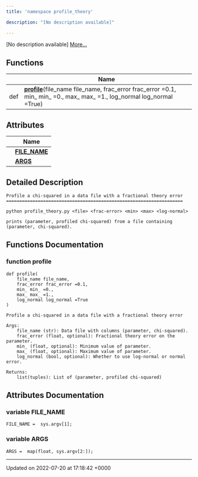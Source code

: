 ```yaml
---
title: 'namespace profile_theory'

description: "[No description available]"

---
```







[No description available] [More...](#detailed-description)

## Functions

|                | Name           |
| -------------- | -------------- |
| def | **[profile](/documentation/code/namespaces/namespaceprofile__theory/#function-profile)**(file_name file_name, frac_error frac_error =0.1, min_ min_ =0., max_ max_ =1., log_normal log_normal =True) |

## Attributes

|                | Name           |
| -------------- | -------------- |
| | **[FILE_NAME](/documentation/code/namespaces/namespaceprofile__theory/#variable-file-name)**  |
| | **[ARGS](/documentation/code/namespaces/namespaceprofile__theory/#variable-args)**  |

## Detailed Description




```
Profile a chi-squared in a data file with a fractional theory error
===================================================================

python profile_theory.py <file> <frac-error> <min> <max> <log-normal>

prints (parameter, profiled chi-squared) from a file containing
(parameter, chi-squared).
```


## Functions Documentation

### function profile

```
def profile(
    file_name file_name,
    frac_error frac_error =0.1,
    min_ min_ =0.,
    max_ max_ =1.,
    log_normal log_normal =True
)
```




```
Profile a chi-squared in a data file with a fractional theory error

Args:
    file_name (str): Data file with columns (parameter, chi-squared).
    frac_error (float, optional): Fractional theory error on the parameter.
    min_ (float, optional): Minimum value of parameter.
    max_ (float, optional): Maximum value of parameter.
    log_normal (bool, optional): Whether to use log-normal or normal error.

Returns:
    list(tuples): List of (parameter, profiled chi-squared)
```



## Attributes Documentation

### variable FILE_NAME

```
FILE_NAME =  sys.argv[1];
```


### variable ARGS

```
ARGS =  map(float, sys.argv[2:]);
```





-------------------------------

Updated on 2022-07-20 at 17:18:42 +0000
